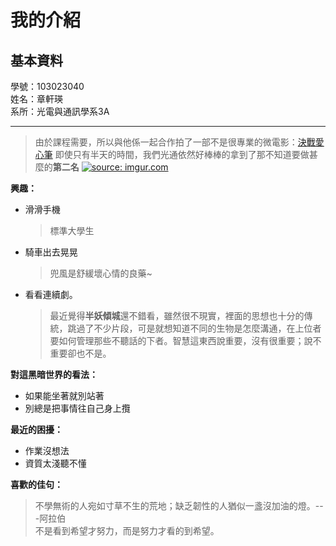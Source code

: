 我的介紹
========
基本資料
--------
學號：103023040   
姓名：章軒瑛   
系所：光電與通訊學系3A   
* * *  
>	由於課程需要，所以與他係一起合作拍了一部不是很專業的微電影：[決戰愛心筆](https://youtu.be/4rSsYFSU2iQ)
>	即使只有半天的時間，我們光通依然好棒棒的拿到了那不知道要做甚麼的**第二名**    <a href="http://imgur.com/lcx7WCE" width="50%" height="50%"><img src="http://i.imgur.com/lcx7WCE.jpg" title="source: imgur.com" /></a>

**興趣：**   
* 滑滑手機

	>標準大學生   
* 騎車出去晃晃

	>兜風是舒緩壞心情的良藥~
* 看看連續劇。   

	>  最近覺得**半妖傾城**還不錯看，雖然很不現實，裡面的思想也十分的傳統，跳過了不少片段，可是就想知道不同的生物是怎麼溝通，在上位者要如何管理那些不聽話的下者。智慧這東西說重要，沒有很重要；說不重要卻也不是。

**對這黑暗世界的看法：**   
+	如果能坐著就別站著
+	別總是把事情往自己身上攬   
    
**最近的困擾：**   
- 	作業沒想法   
- 	資質太淺聽不懂  
   
**喜歡的佳句：**
>不學無術的人宛如寸草不生的荒地；缺乏韌性的人猶似一盞沒加油的燈。---阿拉伯  
>不是看到希望才努力，而是努力才看的到希望。   
